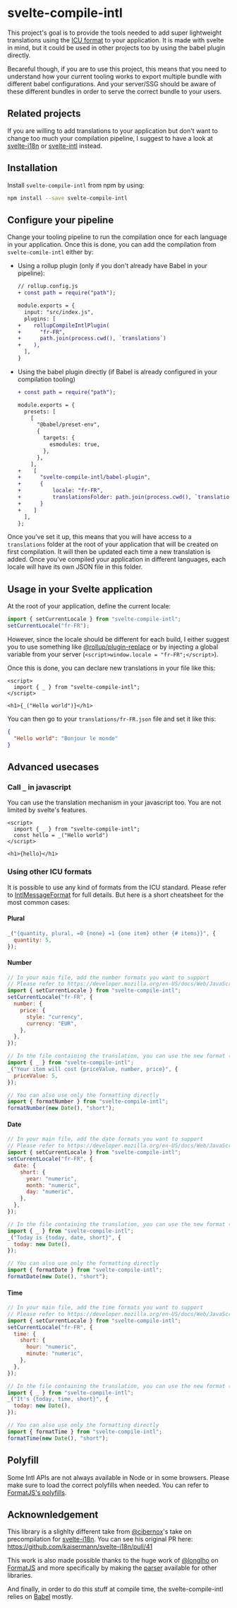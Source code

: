 # svelte-compile-intl

This project's goal is to provide the tools needed to add super lightweight translations using the [ICU format](https://formatjs.io/docs/intl-messageformat/) to your application. It is made with svelte in mind, but it could be used in other projects too by using the babel plugin directly.

Becareful though, if you are to use this project, this means that you need to understand how your current tooling works to export multiple bundle with different babel configurations. And your server/SSG should be aware of these different bundles in order to serve the correct bundle to your users.

## Related projects

If you are willing to add translations to your application but don't want to change too much your compilation pipeline, I suggest to have a look at [svelte-i18n](https://github.com/kaisermann/svelte-i18n) or [svelte-intl](https://github.com/Panya/svelte-intl) instead.

## Installation

Install `svelte-compile-intl` from npm by using:

```sh
npm install --save svelte-compile-intl
```

## Configure your pipeline

Change your tooling pipeline to run the compilation once for each language in your application. Once this is done, you can add the compilation from `svelte-comile-intl` either by:

- Using a rollup plugin (only if you don't already have Babel in your pipeline):

  ```diff
  // rollup.config.js
  + const path = require("path");

  module.exports = {
    input: "src/index.js",
    plugins: [
  +    rollupCompileIntlPlugin(
  +      "fr-FR",
  +      path.join(process.cwd(), `translations`)
  +    ),
    ],
  }
  ```

- Using the babel plugin directly (if Babel is already configured in your compilation tooling)

  ```diff
  + const path = require("path");

  module.exports = {
    presets: [
      [
        "@babel/preset-env",
        {
          targets: {
            esmodules: true,
          },
        },
      ],
  +    [
  +      "svelte-compile-intl/babel-plugin",
  +      {
  +          locale: "fr-FR",
  +          translationsFolder: path.join(process.cwd(), `translations`)
  +      }
  +    ]
    ],
  };
  ```

Once you've set it up, this means that you will have access to a `translations` folder at the root of your application that will be created on first compilation. It will then be updated each time a new translation is added. Once you've compiled your application in different languages, each locale will have its own JSON file in this folder.

## Usage in your Svelte application

At the root of your application, define the current locale:

```js
import { setCurrentLocale } from "svelte-compile-intl";
setCurrentLocale("fr-FR");
```

However, since the locale should be different for each build, I either suggest you to use something like [@rollup/plugin-replace](https://github.com/rollup/plugins/tree/master/packages/replace) or by injecting a global variable from your server (`<script>window.locale = "fr-FR";</script>`).

Once this is done, you can declare new translations in your file like this:

```svelte
<script>
  import { _ } from "svelte-compile-intl";
</script>

<h1>{_("Hello world")}</h1>
```

You can then go to your `translations/fr-FR.json` file and set it like this:

```json
{
  "Hello world": "Bonjour le monde"
}
```

## Advanced usecases

### Call `_` in javascript

You can use the translation mechanism in your javascript too. You are not limited by svelte's features.

```svelte
<script>
  import { _ } from "svelte-compile-intl";
  const hello = _("Hello world")
</script>

<h1>{hello}</h1>
```

### Using other ICU formats

It is possible to use any kind of formats from the ICU standard. Please refer to [IntlMessageFormat](https://formatjs.io/docs/intl-messageformat/) for full details. But here is a short cheatsheet for the most common cases:

#### Plural

```js
_("{quantity, plural, =0 {none} =1 {one item} other {# items}}", {
  quantity: 5,
});
```

#### Number

```js
// In your main file, add the number formats you want to support
// Please refer to https://developer.mozilla.org/en-US/docs/Web/JavaScript/Reference/Global_Objects/Intl/NumberFormat#Using_options for format details
import { setCurrentLocale } from "svelte-compile-intl";
setCurrentLocale("fr-FR", {
  number: {
    price: {
      style: "currency",
      currency: "EUR",
    },
  },
});

// In the file containing the translation, you can use the new format (here "price")
import { _ } from "svelte-compile-intl";
_("Your item will cost {priceValue, number, price}", {
  priceValue: 5,
});

// You can also use only the formatting directly
import { formatNumber } from "svelte-compile-intl";
formatNumber(new Date(), "short");
```

#### Date

```js
// In your main file, add the date formats you want to support
// Please refer to https://developer.mozilla.org/en-US/docs/Web/JavaScript/Reference/Global_Objects/Intl/DateTimeFormat#Using_options for format details
import { setCurrentLocale } from "svelte-compile-intl";
setCurrentLocale("fr-FR", {
  date: {
    short: {
      year: "numeric",
      month: "numeric",
      day: "numeric",
    },
  },
});

// In the file containing the translation, you can use the new format (here "short")
import { _ } from "svelte-compile-intl";
_("Today is {today, date, short}", {
  today: new Date(),
});

// You can also use only the formatting directly
import { formatDate } from "svelte-compile-intl";
formatDate(new Date(), "short");
```

#### Time

```js
// In your main file, add the time formats you want to support
// Please refer to https://developer.mozilla.org/en-US/docs/Web/JavaScript/Reference/Global_Objects/Intl/DateTimeFormat#Using_options for format details
import { setCurrentLocale } from "svelte-compile-intl";
setCurrentLocale("fr-FR", {
  time: {
    short: {
      hour: "numeric",
      minute: "numeric",
    },
  },
});

// In the file containing the translation, you can use the new format (here "short")
import { _ } from "svelte-compile-intl";
_("It's {today, time, short}", {
  today: new Date(),
});

// You can also use only the formatting directly
import { formatTime } from "svelte-compile-intl";
formatTime(new Date(), "short");
```

## Polyfill

Some Intl APIs are not always available in Node or in some browsers. Please make sure to load the correct polyfills when needed. You can refer to [FormatJS's polyfills](https://formatjs.io/docs/polyfills/).

## Acknownledgement

This library is a slighlty different take from [@cibernox](https://github.com/cibernox)'s take on precompilation for [svelte-i18n](https://github.com/kaisermann/svelte-i18n). You can see his original PR here: https://github.com/kaisermann/svelte-i18n/pull/41

This work is also made possible thanks to the huge work of [@longlho](https://github.com/longlho) on [FormatJS](https://github.com/formatjs/formatjs) and more specifically by making the [parser](https://github.com/formatjs/formatjs/tree/main/packages/intl-messageformat-parser) available for other libraries.

And finally, in order to do this stuff at compile time, the svelte-compile-intl relies on [Babel](https://babeljs.io/) mostly.
